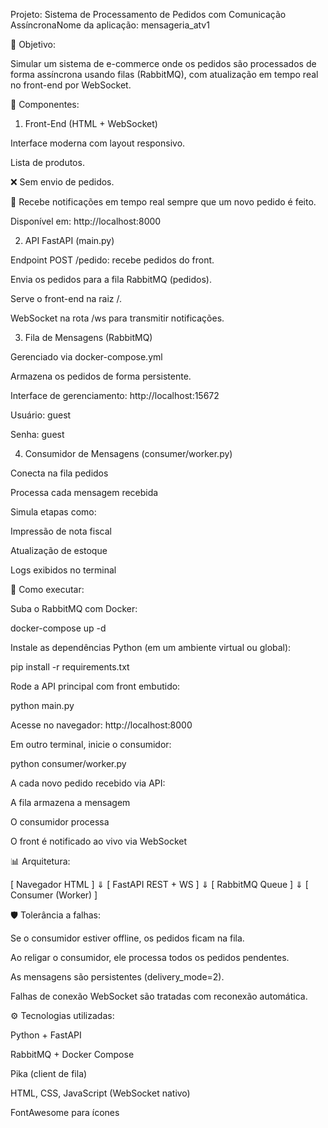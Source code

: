Projeto: Sistema de Processamento de Pedidos com Comunicação AssíncronaNome da aplicação: mensageria_atv1

🌟 Objetivo:

Simular um sistema de e-commerce onde os pedidos são processados de forma assíncrona usando filas (RabbitMQ), com atualização em tempo real no front-end por WebSocket.

📂 Componentes:

1. Front-End (HTML + WebSocket)

Interface moderna com layout responsivo.

Lista de produtos.

❌ Sem envio de pedidos.

🔔 Recebe notificações em tempo real sempre que um novo pedido é feito.

Disponível em: http://localhost:8000

2. API FastAPI (main.py)

Endpoint POST /pedido: recebe pedidos do front.

Envia os pedidos para a fila RabbitMQ (pedidos).

Serve o front-end na raiz /.

WebSocket na rota /ws para transmitir notificações.

3. Fila de Mensagens (RabbitMQ)

Gerenciado via docker-compose.yml

Armazena os pedidos de forma persistente.

Interface de gerenciamento: http://localhost:15672

Usuário: guest

Senha: guest

4. Consumidor de Mensagens (consumer/worker.py)

Conecta na fila pedidos

Processa cada mensagem recebida

Simula etapas como:

Impressão de nota fiscal

Atualização de estoque

Logs exibidos no terminal

🚀 Como executar:

Suba o RabbitMQ com Docker:

docker-compose up -d

Instale as dependências Python (em um ambiente virtual ou global):

pip install -r requirements.txt

Rode a API principal com front embutido:

python main.py

Acesse no navegador:
http://localhost:8000

Em outro terminal, inicie o consumidor:

python consumer/worker.py

A cada novo pedido recebido via API:

A fila armazena a mensagem

O consumidor processa

O front é notificado ao vivo via WebSocket

📊 Arquitetura:

[ Navegador HTML ]
      ⇓
 [ FastAPI REST + WS ]
      ⇓
  [ RabbitMQ Queue ]
      ⇓
 [ Consumer (Worker) ]

🛡️ Tolerância a falhas:

Se o consumidor estiver offline, os pedidos ficam na fila.

Ao religar o consumidor, ele processa todos os pedidos pendentes.

As mensagens são persistentes (delivery_mode=2).

Falhas de conexão WebSocket são tratadas com reconexão automática.

⚙️ Tecnologias utilizadas:

Python + FastAPI

RabbitMQ + Docker Compose

Pika (client de fila)

HTML, CSS, JavaScript (WebSocket nativo)

FontAwesome para ícones